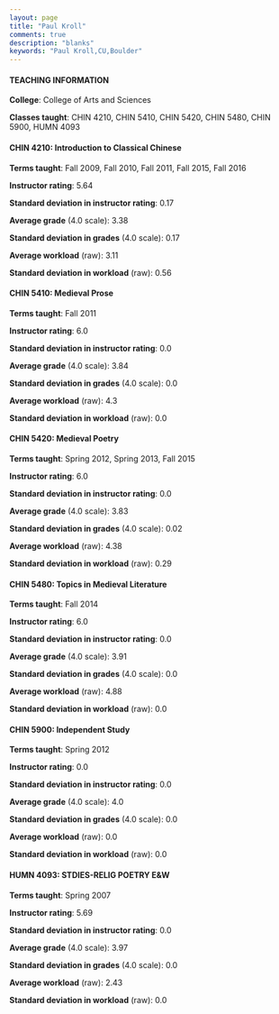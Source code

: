 ```yaml
---
layout: page
title: "Paul Kroll" 
comments: true
description: "blanks"
keywords: "Paul Kroll,CU,Boulder"
---
```

<head>
<script src="https://ajax.googleapis.com/ajax/libs/jquery/2.1.3/jquery.min.js"></script>
<script src="https://dl.dropboxusercontent.com/s/pc42nxpaw1ea4o9/highcharts.js?dl=0"></script>
<!-- <script src="../assets/js/highcharts.js"></script> -->
<style type="text/css">@font-face {
	font-family: "Bebas Neue";
	src: url(https://www.filehosting.org/file/details/544349/BebasNeue Regular.otf) format("opentype");
	}
	h1.Bebas { 
		font-family: "Bebas Neue", Verdana, Tahoma;
	}
</style>
</head>
	   
#### TEACHING INFORMATION

**College**: College of Arts and Sciences

**Classes taught**: CHIN 4210, CHIN 5410, CHIN 5420, CHIN 5480, CHIN 5900, HUMN 4093

#### CHIN 4210: Introduction to Classical Chinese

**Terms taught**: Fall 2009, Fall 2010, Fall 2011, Fall 2015, Fall 2016

**Instructor rating**: 5.64

**Standard deviation in instructor rating**: 0.17

**Average grade** (4.0 scale): 3.38

**Standard deviation in grades** (4.0 scale): 0.17

**Average workload** (raw): 3.11

**Standard deviation in workload** (raw): 0.56

#### CHIN 5410: Medieval Prose

**Terms taught**: Fall 2011

**Instructor rating**: 6.0

**Standard deviation in instructor rating**: 0.0

**Average grade** (4.0 scale): 3.84

**Standard deviation in grades** (4.0 scale): 0.0

**Average workload** (raw): 4.3

**Standard deviation in workload** (raw): 0.0

#### CHIN 5420: Medieval Poetry

**Terms taught**: Spring 2012, Spring 2013, Fall 2015

**Instructor rating**: 6.0

**Standard deviation in instructor rating**: 0.0

**Average grade** (4.0 scale): 3.83

**Standard deviation in grades** (4.0 scale): 0.02

**Average workload** (raw): 4.38

**Standard deviation in workload** (raw): 0.29

#### CHIN 5480: Topics in Medieval Literature

**Terms taught**: Fall 2014

**Instructor rating**: 6.0

**Standard deviation in instructor rating**: 0.0

**Average grade** (4.0 scale): 3.91

**Standard deviation in grades** (4.0 scale): 0.0

**Average workload** (raw): 4.88

**Standard deviation in workload** (raw): 0.0

#### CHIN 5900: Independent Study

**Terms taught**: Spring 2012

**Instructor rating**: 0.0

**Standard deviation in instructor rating**: 0.0

**Average grade** (4.0 scale): 4.0

**Standard deviation in grades** (4.0 scale): 0.0

**Average workload** (raw): 0.0

**Standard deviation in workload** (raw): 0.0

#### HUMN 4093: STDIES-RELIG POETRY E&W

**Terms taught**: Spring 2007

**Instructor rating**: 5.69

**Standard deviation in instructor rating**: 0.0

**Average grade** (4.0 scale): 3.97

**Standard deviation in grades** (4.0 scale): 0.0

**Average workload** (raw): 2.43

**Standard deviation in workload** (raw): 0.0

